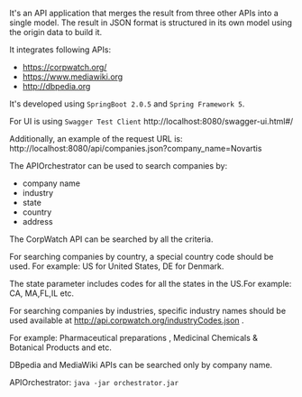 
It's an API application that merges the result from three other APIs into a single model.
The result in JSON format is structured in its own model using the origin data to build it.


It integrates following APIs:
- https://corpwatch.org/
- https://www.mediawiki.org
- http://dbpedia.org

It's developed using `SpringBoot 2.0.5` and `Spring Framework 5`.

For UI is using `Swagger Test Client` 
http://localhost:8080/swagger-ui.html#/

Additionally, an example of the request URL is: http://localhost:8080/api/companies.json?company_name=Novartis

The APIOrchestrator can be used to search companies by:
- company name
- industry
- state
- country
- address

The CorpWatch API can be searched by all the criteria.

For searching companies by country, a special country code should be used. For example: US for United States, DE for Denmark.

The state parameter includes codes for all the states in the US.For example: CA, MA,FL,IL etc.

For searching companies by industries, specific industry names should be used available at http://api.corpwatch.org/industryCodes.json .

For example: Pharmaceutical preparations , Medicinal Chemicals & Botanical Products and etc.

DBpedia and MediaWiki APIs can be searched only by company name.


APIOrchestrator: `java -jar orchestrator.jar`

 
 
